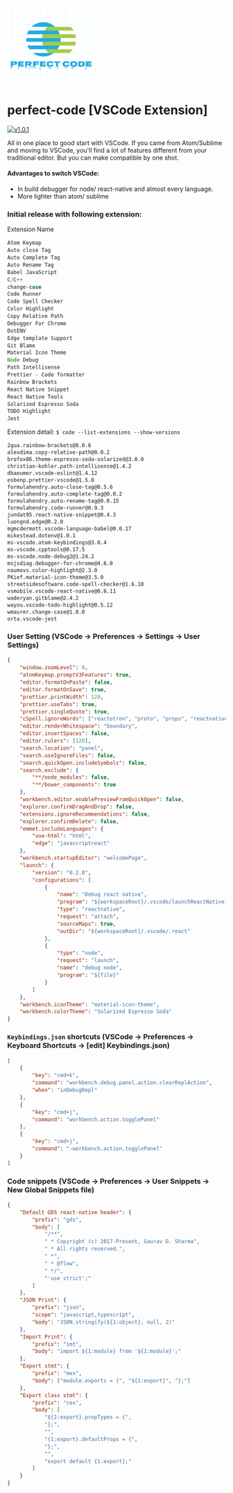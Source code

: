 <img src="https://raw.githubusercontent.com/dayitv89/perfect-code/master/images/perfect-code.png" alt="drawing" width="200px"/>

# perfect-code [VSCode Extension]

[![v1.0.1](https://img.shields.io/badge/Latest_release-v1.0.2-green.svg?style=flat)](./CHANGELOG.md)

All in one place to good start with VSCode. If you came from Atom/Sublime and moving to VSCode, you'll find a lot of features different from your traditional editor. But you can make compatible by one shot.

#### Advantages to switch VSCode:

- In build debugger for node/ react-native and almost every language.
- More lighter than atom/ sublime

### Initial release with following extension:

Extension Name

```js
Atom Keymap
Auto close Tag
Auto Complete Tag
Auto Rename Tag
Babel JavaScript
C/C++
change-case
Code Runner
Code Spell Checker
Color Highlight
Copy Relative Path
Debugger For Chrome
DotENV
Edge template Support
Git Blame
Material Icon Theme
Node Debug
Path Intellisense
Prettier - Code formatter
Rainbow Brackets
React Native Snippet
React Native Tools
Solarized Espresso Soda
TODO Highlight
Jest
```

Extension detail: `$ code --list-extensions --show-versions`

```
2gua.rainbow-brackets@0.0.6
alexdima.copy-relative-path@0.0.2
brofox86.theme-espresso-soda-solarized@3.0.0
christian-kohler.path-intellisense@1.4.2
dbaeumer.vscode-eslint@1.4.12
esbenp.prettier-vscode@1.5.0
formulahendry.auto-close-tag@0.5.6
formulahendry.auto-complete-tag@0.0.2
formulahendry.auto-rename-tag@0.0.15
formulahendry.code-runner@0.9.3
jundat95.react-native-snippet@0.4.3
luongnd.edge@0.2.0
mgmcdermott.vscode-language-babel@0.0.17
mikestead.dotenv@1.0.1
ms-vscode.atom-keybindings@3.0.4
ms-vscode.cpptools@0.17.5
ms-vscode.node-debug2@1.24.2
msjsdiag.debugger-for-chrome@4.6.0
naumovs.color-highlight@2.3.0
PKief.material-icon-theme@3.5.0
streetsidesoftware.code-spell-checker@1.6.10
vsmobile.vscode-react-native@0.6.11
waderyan.gitblame@2.4.2
wayou.vscode-todo-highlight@0.5.12
wmaurer.change-case@1.0.0
orta.vscode-jest
```

### User Setting (VSCode -> Preferences -> Settings -> User Settings)

```json
{
	"window.zoomLevel": 0,
	"atomKeymap.promptV3Features": true,
	"editor.formatOnPaste": false,
	"editor.formatOnSave": true,
	"prettier.printWidth": 120,
	"prettier.useTabs": true,
	"prettier.singleQuote": true,
	"cSpell.ignoreWords": ["reactotron", "proto", "props", "reactnative", "gaurav", "sharma"],
	"editor.renderWhitespace": "boundary",
	"editor.insertSpaces": false,
	"editor.rulers": [120],
	"search.location": "panel",
	"search.useIgnoreFiles": false,
	"search.quickOpen.includeSymbols": false,
	"search.exclude": {
		"**/node_modules": false,
		"**/bower_components": true
	},
	"workbench.editor.enablePreviewFromQuickOpen": false,
	"explorer.confirmDragAndDrop": false,
	"extensions.ignoreRecommendations": false,
	"explorer.confirmDelete": false,
	"emmet.includeLanguages": {
		"vue-html": "html",
		"edge": "javascriptreact"
	},
	"workbench.startupEditor": "welcomePage",
	"launch": {
		"version": "0.2.0",
		"configurations": [
			{
				"name": "Debug react native",
				"program": "${workspaceRoot}/.vscode/launchReactNative.js",
				"type": "reactnative",
				"request": "attach",
				"sourceMaps": true,
				"outDir": "${workspaceRoot}/.vscode/.react"
			},
			{
				"type": "node",
				"request": "launch",
				"name": "debug node",
				"program": "${file}"
			}
		]
	},
	"workbench.iconTheme": "material-icon-theme",
	"workbench.colorTheme": "Solarized Espresso Soda"
}
```

### `Keybindings.json` shortcuts (VSCode -> Preferences -> Keyboard Shortcuts -> [edit] Keybindings.json)

```json
[
	{
		"key": "cmd+k",
		"command": "workbench.debug.panel.action.clearReplAction",
		"when": "inDebugRepl"
	},
	{
		"key": "cmd+j",
		"command": "workbench.action.togglePanel"
	},
	{
		"key": "cmd+j",
		"command": "-workbench.action.togglePanel"
	}
]
```

### Code snippets (VSCode -> Preferences -> User Snippets -> New Global Snippets file)

```json
{
	"Default GDS react-native header": {
		"prefix": "gds",
		"body": [
			"/**",
			" * Copyright (c) 2017-Present, Gaurav D. Sharma",
			" * All rights reserved.",
			" *",
			" * @flow",
			" */",
			"'use strict';"
		]
	},
	"JSON Print": {
		"prefix": "json",
		"scope": "javascript,typescript",
		"body": "JSON.stringify(${1:object}, null, 2)"
	},
	"Import Print": {
		"prefix": "imt",
		"body": "import ${1:module} from '${1:module}';"
	},
	"Export stmt": {
		"prefix": "mex",
		"body": ["module.exports = {", "${1:export}", "};"]
	},
	"Export class stmt": {
		"prefix": "cex",
		"body": [
			"${1:export}.propTypes = {",
			"};",
			"",
			"{1:export}.defaultProps = {",
			"};",
			"",
			"export default {1:export};"
		]
	}
}
```
